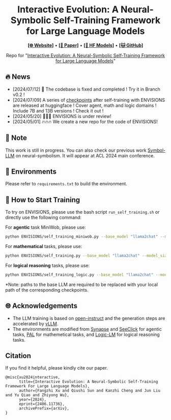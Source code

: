 <h1 align="center">
<!-- <img src="./logo.png" width="100" alt="Symbol-LLM" /> -->
<br>
Interactive Evolution: A Neural-Symbolic Self-Training Framework for Large Language Models
</h1>



<p align="center">
  <a href="https://xufangzhi.github.io/symbol-llm-page/"><b>[🌐 Website]</b></a> •
  <a href="http://arxiv.org/abs/2406.11736"><b>[📜 Paper]</b></a> •
  <a href="https://huggingface.co/Symbol-LLM/ENVISIONS_7B_math_iter10"><b>[🤗 HF Models]</b></a> •
  <a href="https://github.com/xufangzhi/ENVISIONS"><b>[🐱 GitHub]</b></a>
  
</p>


<p align="center">
Repo for "<a href="http://arxiv.org/abs/2406.11736" target="_blank">Interactive Evolution: A Neural-Symbolic Self-Training Framework for Large Language Models</a>"
</p>


## 🔥 News
- [2024/07/12] 🚀 The codebase is fixed and completed ! Try it in Branch v0.2 !
- [2024/07/09] A series of [checkpoints](https://huggingface.co/Symbol-LLM/) after self-training with ENVISIONS are released at huggingface ! Cover agent, math and logic domains ! Include 7B and 13B versions ! Check it out !
- [2024/05/20] 🚀🚀🚀 ENVISIONS is under review!
- [2024/05/01] 🔥🔥🔥 We create a new repo for the code of ENVISIONS!


## 📒 Note
This work is still in progress. You can also check our previous work [Symbol-LLM](https://arxiv.org/abs/2311.09278) on neural-symbolism. It will appear at ACL 2024 main conference.

## 🔧 Environments
Please refer to ``requirements.txt`` to build the environment.

## 🚀 How to Start Training

To try on ENVISIONS, please use the bash script `run_self_training.sh` or directly use the following command:

For **agentic** task MiniWob, please use:
```bash
python ENVISIONS/self_training_miniwob.py --base_model "llama2chat" --model_size "7B" --task_prefix "miniwob_llama2chat" --vllm_batchsize 1
```

For **mathematical** tasks, please use:
```bash
python ENVISIONS/self_training.py --base_model "llama2chat" --model_size "7B" --task_prefix "gsm_math_full_llama2chat" --vllm_batchsize 1
```

For **logical reasoning** tasks, please use:
```bash
python ENVISIONS/self_training_logic.py --base_model "llama2chat" --model_size "7B" --task_prefix "logic_llama2chat" --vllm_batchsize 1
```

*Note: paths to the base LLM are required to be replaced with your local path of the corresponding checkpoints.

## 🌐 Acknowledgements
+ The LLM training is based on [open-instruct](https://github.com/allenai/open-instruct) and the generation steps are accelerated by [vLLM](https://github.com/vllm-project/vllm).
+ The environments are modified from [Synapse](https://github.com/ltzheng/Synapse) and [SeeClick](https://github.com/njucckevin/SeeClick) for agentic tasks, [PAL](https://github.com/reasoning-machines/pal) for mathemetical tasks, and [Logic-LM](https://github.com/teacherpeterpan/Logic-LLM) for logical reasoning tasks.


## Citation
If you find it helpful, please kindly cite our paper.
```
@misc{xu2024interactive,
      title={Interactive Evolution: A Neural-Symbolic Self-Training Framework For Large Language Models}, 
      author={Fangzhi Xu and Qiushi Sun and Kanzhi Cheng and Jun Liu and Yu Qiao and Zhiyong Wu},
      year={2024},
      eprint={2406.11736},
      archivePrefix={arXiv},
}
```
